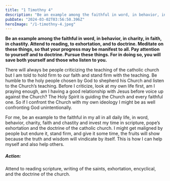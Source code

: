 ```yaml
---
title: "1 Timothny 4"
description: "Be an example among the faithful in word, in behavior, in charity, in faith, in chastity"
pubDate: "2024-03-02T03:56:50.396Z"
heroImage: "/1-timothny-4.jpeg"
---
```


**Be an example among the faithful in word, in behavior, in charity, in faith, in chastity. Attend to reading, to exhortation, and to doctrine. Meditate on these things, so that your progress may be manifest to all. Pay attention to yourself and to doctrine. Pursue these things. For in doing so, you will save both yourself and those who listen to you.**

There will always be people criticizing the teaching of the catholic church but I am told to hold firm to our faith and stand firm with the teaching. Be humble to the holy people chosen by God to shepherd his Church and listen to the Church’s teaching. Before I criticize, look at my own life first, am I praying enough, am I having a good relationship with Jesus before voice up against the Church? The Holy Spirit is guiding the Church and every faithful one. So if I confront the Church with my own ideology I might be as well confronting God unintentionally. 

For me, be an example to the faithful in my all in all daily life, in word, behavior, charity, faith and chastity and invest my time in scripture, pope’s exhortation and the doctrine of the catholic church. I might get maligned by people but endure it, stand firm, and give it some time, the fruits will show because the truth and wisdom will vindicate by itself. This is how I can help myself and also help others.

##### Action:
Attend to reading scripture, writing of the saints, exhortation, encyclical, and the doctrine of the church.   
